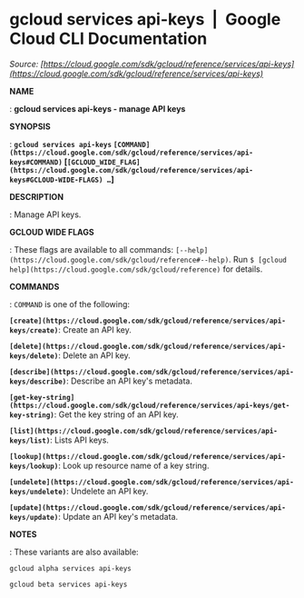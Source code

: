 # gcloud services api-keys  |  Google Cloud CLI Documentation

*Source: [https://cloud.google.com/sdk/gcloud/reference/services/api-keys](https://cloud.google.com/sdk/gcloud/reference/services/api-keys)*

**NAME**

: **gcloud services api-keys - manage API keys**

**SYNOPSIS**

: **`gcloud services api-keys` `[COMMAND](https://cloud.google.com/sdk/gcloud/reference/services/api-keys#COMMAND)` [`[GCLOUD_WIDE_FLAG](https://cloud.google.com/sdk/gcloud/reference/services/api-keys#GCLOUD-WIDE-FLAGS) …`]**

**DESCRIPTION**

: Manage API keys.

**GCLOUD WIDE FLAGS**

: These flags are available to all commands: `[--help](https://cloud.google.com/sdk/gcloud/reference#--help)`.
Run `$ [gcloud help](https://cloud.google.com/sdk/gcloud/reference)` for details.

**COMMANDS**

: ``COMMAND`` is one of the following:

**`[create](https://cloud.google.com/sdk/gcloud/reference/services/api-keys/create)`**:
Create an API key.

**`[delete](https://cloud.google.com/sdk/gcloud/reference/services/api-keys/delete)`**:
Delete an API key.

**`[describe](https://cloud.google.com/sdk/gcloud/reference/services/api-keys/describe)`**:
Describe an API key's metadata.

**`[get-key-string](https://cloud.google.com/sdk/gcloud/reference/services/api-keys/get-key-string)`**:
Get the key string of an API key.

**`[list](https://cloud.google.com/sdk/gcloud/reference/services/api-keys/list)`**:
Lists API keys.

**`[lookup](https://cloud.google.com/sdk/gcloud/reference/services/api-keys/lookup)`**:
Look up resource name of a key string.

**`[undelete](https://cloud.google.com/sdk/gcloud/reference/services/api-keys/undelete)`**:
Undelete an API key.

**`[update](https://cloud.google.com/sdk/gcloud/reference/services/api-keys/update)`**:
Update an API key's metadata.

**NOTES**

: These variants are also available:

```
gcloud alpha services api-keys
```

```
gcloud beta services api-keys
```